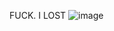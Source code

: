 FUCK. I LOST
![image](https://user-images.githubusercontent.com/67793141/209459937-f3ad57b8-bcad-4fb2-94f2-1cc83494a691.png)
